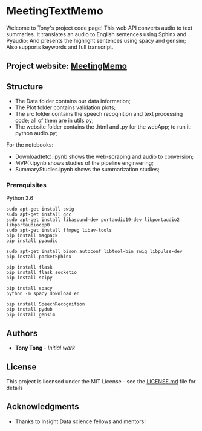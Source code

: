 # MeetingTextMemo

Welcome to Tony's project code page! This web API converts audio to text summaries.
It translates an audio to English sentences using Sphinx and Pyaudio;
And presents the highlight sentences using spacy and gensim;
Also supports keywords and full transcript.

## Project website: [MeetingMemo](http://meetingmemo.com)

## Structure

* The Data folder contains our data information;
* The Plot folder contains validation plots;
* The src folder contains the speech recognition and text processing code; all of them are in utils.py;
* The website folder contains the .html and .py for the webApp; to run it: python audio.py;

For the notebooks:
* Download(etc).ipynb shows the web-scraping and audio to conversion;
* MVP().ipynb shows studies of the pipeline engineering;
* SummaryStudies.ipynb shows the summarization studies;

### Prerequisites

Python 3.6

```
sudo apt-get install swig
sudo apt-get install gcc
sudo apt-get install libasound-dev portaudio19-dev libportaudio2 libportaudiocpp0
sudo apt-get install ffmpeg libav-tools
pip install msgpack
pip install pyaudio

sudo apt-get install bison autoconf libtool-bin swig libpulse-dev
pip install pocketSphinx

pip install flask
pip install flask_socketio
pip install scipy

pip install spacy
python -m spacy download en 

pip install SpeechRecognition
pip install pydub
pip install gensim
```

## Authors

* **Tony Tong** - *Initial work* 

## License

This project is licensed under the MIT License - see the [LICENSE.md](LICENSE.md) file for details

## Acknowledgments

* Thanks to Insight Data science fellows and mentors!